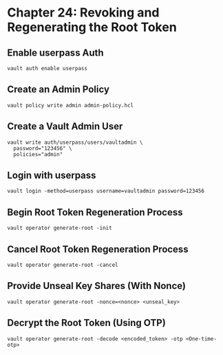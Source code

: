 # Chapter 24: Revoking and Regenerating the Root Token

## Enable userpass Auth

```
vault auth enable userpass
```

## Create an Admin Policy

```
vault policy write admin admin-policy.hcl
```

## Create a Vault Admin User

```
vault write auth/userpass/users/vaultadmin \
  password="123456" \
  policies="admin"
```

## Login with userpass

```
vault login -method=userpass username=vaultadmin password=123456
```

## Begin Root Token Regeneration Process

```
vault operator generate-root -init
```

## Cancel Root Token Regeneration Process

```
vault operator generate-root -cancel
```

## Provide Unseal Key Shares (With Nonce)

```
vault operator generate-root -nonce=<nonce> <unseal_key>
```

## Decrypt the Root Token (Using OTP)

```
vault operator generate-root -decode <encoded_token> -otp <One-time-otp>
```


